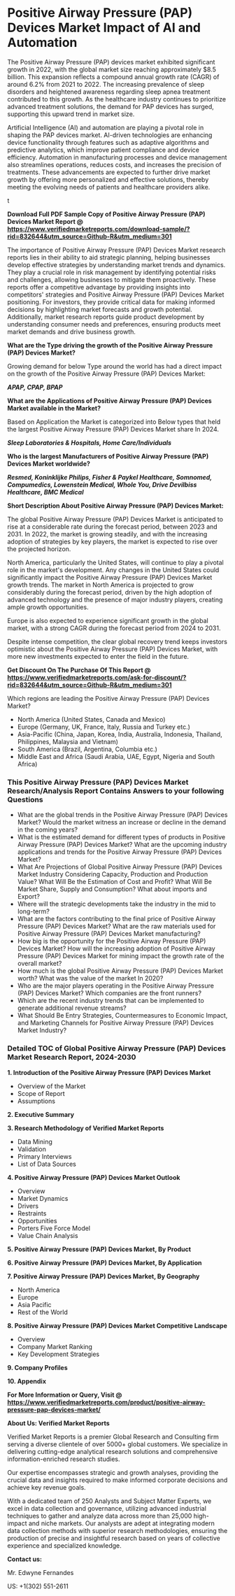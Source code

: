 <meta name="title" content="Global Positive Airway Pressure (PAP) Devices Market Impact of AI and Automation"><meta name="description" content="The Positive Airway Pressure (PAP) devices market exhibited significant growth in 2022, with the global market size reaching approximately $8.5 billion. This expansion"><meta name="title" content="Positive Airway Pressure (PAP) Devices Market Size, Share, Scope, Trends, Growth, Opportunities, Analysis, Forecast"><h1>Positive Airway Pressure (PAP) Devices Market Impact of AI and Automation</h1><p>The Positive Airway Pressure (PAP) devices market exhibited significant growth in 2022, with the global market size reaching approximately $8.5 billion. This expansion reflects a compound annual growth rate (CAGR) of around 6.2% from 2021 to 2022. The increasing prevalence of sleep disorders and heightened awareness regarding sleep apnea treatment contributed to this growth. As the healthcare industry continues to prioritize advanced treatment solutions, the demand for PAP devices has surged, supporting this upward trend in market size.</p><p>Artificial Intelligence (AI) and automation are playing a pivotal role in shaping the PAP devices market. AI-driven technologies are enhancing device functionality through features such as adaptive algorithms and predictive analytics, which improve patient compliance and device efficiency. Automation in manufacturing processes and device management also streamlines operations, reduces costs, and increases the precision of treatments. These advancements are expected to further drive market growth by offering more personalized and effective solutions, thereby meeting the evolving needs of patients and healthcare providers alike.</p>t</p><p id="" class=""><strong>Download Full PDF Sample Copy of Positive Airway Pressure (PAP) Devices Market Report @ <a href="https://www.verifiedmarketreports.com/download-sample/?rid=832644&utm_source=Github-R&utm_medium=301" target="_blank">https://www.verifiedmarketreports.com/download-sample/?rid=832644&utm_source=Github-R&utm_medium=301</a></strong></p><p>The importance of&nbsp;Positive Airway Pressure (PAP) Devices Market research reports lies in their ability to aid strategic planning, helping businesses develop effective strategies by understanding market trends and dynamics. They play a crucial role in risk management by identifying potential risks and challenges, allowing businesses to mitigate them proactively. These reports offer a competitive advantage by providing insights into competitors' strategies and Positive Airway Pressure (PAP) Devices Market positioning. For investors, they provide critical data for making informed decisions by highlighting market forecasts and growth potential. Additionally, market research reports guide product development by understanding consumer needs and preferences, ensuring products meet market demands and drive business growth.</p><p><strong>What are the&nbsp;Type driving the growth of the Positive Airway Pressure (PAP) Devices Market?</strong></p><p id="" class="">Growing demand for below Type around the world has had a direct impact on the growth of the Positive Airway Pressure (PAP) Devices Market:</p><em><strong>APAP, CPAP, BPAP</strong></em></p><strong>What are the&nbsp;Applications&nbsp;of Positive Airway Pressure (PAP) Devices Market available in the Market?</strong></p><p id="" class="">Based on Application the Market is categorized into Below types that held the largest Positive Airway Pressure (PAP) Devices Market share In 2024.</p><em><strong>Sleep Laboratories & Hospitals, Home Care/Individuals</strong></em></p><strong>Who is the largest Manufacturers of Positive Airway Pressure (PAP) Devices Market worldwide?</strong></p><p><em><strong>Resmed, Koninklijke Philips, Fisher & Paykel Healthcare, Somnomed, Compumedics, Lowenstein Medical, Whole You, Drive Devilbiss Healthcare, BMC Medical</strong></em></p><p id="" class=""><strong>Short Description About Positive Airway Pressure (PAP) Devices Market:</strong></p><p>The global Positive Airway Pressure (PAP) Devices Market is anticipated to rise at a considerable rate during the forecast period, between 2023 and 2031. In 2022, the market is growing steadily, and with the increasing adoption of strategies by key players, the market is expected to rise over the projected horizon.</p><p>North America, particularly the United States, will continue to play a pivotal role in the market's development. Any changes in the United States could significantly impact the Positive Airway Pressure (PAP) Devices Market growth trends. The market in North America is projected to grow considerably during the forecast period, driven by the high adoption of advanced technology and the presence of major industry players, creating ample growth opportunities.</p><p>Europe is also expected to experience significant growth in the global market, with a strong CAGR during the forecast period from 2024 to 2031.</p><p>Despite intense competition, the clear global recovery trend keeps investors optimistic about the Positive Airway Pressure (PAP) Devices Market, with more new investments expected to enter the field in the future.</p><p id="" class=""><strong>Get Discount On The Purchase Of This Report @ <a href="https://www.verifiedmarketreports.com/ask-for-discount/?rid=832644&utm_source=Github-R&utm_medium=301" target="_blank">https://www.verifiedmarketreports.com/ask-for-discount/?rid=832644&utm_source=Github-R&utm_medium=301</a></strong></p>Which regions are leading the Positive Airway Pressure (PAP) Devices Market?</p><ul><li>North America (United States, Canada and Mexico)</li><li>Europe (Germany, UK, France, Italy, Russia and Turkey etc.)</li><li>Asia-Pacific (China, Japan, Korea, India, Australia, Indonesia, Thailand, Philippines, Malaysia and Vietnam)</li><li>South America (Brazil, Argentina, Columbia etc.)</li><li>Middle East and Africa (Saudi Arabia, UAE, Egypt, Nigeria and South Africa)</li></ul><h3 id="" class="">This Positive Airway Pressure (PAP) Devices Market Research/Analysis Report Contains Answers to your following Questions</h3><ul><li>What are the global trends in the Positive Airway Pressure (PAP) Devices Market? Would the market witness an increase or decline in the demand in the coming years?</li><li>What is the estimated demand for different types of products in Positive Airway Pressure (PAP) Devices Market? What are the upcoming industry applications and trends for the Positive Airway Pressure (PAP) Devices Market?</li><li>What Are Projections of Global Positive Airway Pressure (PAP) Devices Market Industry Considering Capacity, Production and Production Value? What Will Be the Estimation of Cost and Profit? What Will Be Market Share, Supply and Consumption? What about imports and Export?</li><li>Where will the strategic developments take the industry in the mid to long-term?</li><li>What are the factors contributing to the final price of Positive Airway Pressure (PAP) Devices Market? What are the raw materials used for Positive Airway Pressure (PAP) Devices Market manufacturing?</li><li>How big is the opportunity for the Positive Airway Pressure (PAP) Devices Market? How will the increasing adoption of Positive Airway Pressure (PAP) Devices Market for mining impact the growth rate of the overall market?</li><li>How much is the global Positive Airway Pressure (PAP) Devices Market worth? What was the value of the market In 2020?</li><li>Who are the major players operating in the Positive Airway Pressure (PAP) Devices Market? Which companies are the front runners?</li><li>Which are the recent industry trends that can be implemented to generate additional revenue streams?</li><li>What Should Be Entry Strategies, Countermeasures to Economic Impact, and Marketing Channels for Positive Airway Pressure (PAP) Devices Market Industry?</li></ul><h3 id="" class="">Detailed TOC of Global Positive Airway Pressure (PAP) Devices Market Research Report, 2024-2030</h3><p id="" class=""><strong>1. Introduction of the Positive Airway Pressure (PAP) Devices Market</strong></p><ul><li>Overview of the Market</li><li>Scope of Report</li><li>Assumptions</li></ul><p id="" class=""><strong>2. Executive Summary</strong></p><p id="" class=""><strong>3. Research Methodology of Verified Market Reports</strong></p><ul><li>Data Mining</li><li>Validation</li><li>Primary Interviews</li><li>List of Data Sources</li></ul><p id="" class=""><strong>4. Positive Airway Pressure (PAP) Devices Market Outlook</strong></p><ul><li>Overview</li><li>Market Dynamics</li><li>Drivers</li><li>Restraints</li><li>Opportunities</li><li>Porters Five Force Model</li><li>Value Chain Analysis</li></ul><p id="" class=""><strong>5. Positive Airway Pressure (PAP) Devices Market, By Product</strong></p><p id="" class=""><strong>6. Positive Airway Pressure (PAP) Devices Market, By Application</strong></p><p id="" class=""><strong>7. Positive Airway Pressure (PAP) Devices Market, By Geography</strong></p><ul><li>North America</li><li>Europe</li><li>Asia Pacific</li><li>Rest of the World</li></ul><p id="" class=""><strong>8. Positive Airway Pressure (PAP) Devices Market Competitive Landscape</strong></p><ul><li>Overview</li><li>Company Market Ranking</li><li>Key Development Strategies</li></ul><p id="" class=""><strong>9. Company Profiles</strong></p><p id="" class=""><strong>10. Appendix</strong></p><p id="" class=""><strong>For More Information or Query, Visit @ <a href="https://www.verifiedmarketreports.com/product/positive-airway-pressure-pap-devices-market/" target="_blank">https://www.verifiedmarketreports.com/product/positive-airway-pressure-pap-devices-market/</a></strong></p><p id="" class=""><strong>About Us: Verified Market Reports</strong></p><p id="" class="">Verified Market Reports is a premier Global Research and Consulting firm serving a diverse clientele of over 5000+ global customers. We specialize in delivering cutting-edge analytical research solutions and comprehensive information-enriched research studies.</p><p id="" class="">Our expertise encompasses strategic and growth analyses, providing the crucial data and insights required to make informed corporate decisions and achieve key revenue goals.</p><p id="" class="">With a dedicated team of 250 Analysts and Subject Matter Experts, we excel in data collection and governance, utilizing advanced industrial techniques to gather and analyze data across more than 25,000 high-impact and niche markets. Our analysts are adept at integrating modern data collection methods with superior research methodologies, ensuring the production of precise and insightful research based on years of collective experience and specialized knowledge.</p><p id="" class=""><strong>Contact us:</strong></p><p id="" class="">Mr. Edwyne Fernandes</p><p id="" class="">US: +1(302) 551-2611</p>